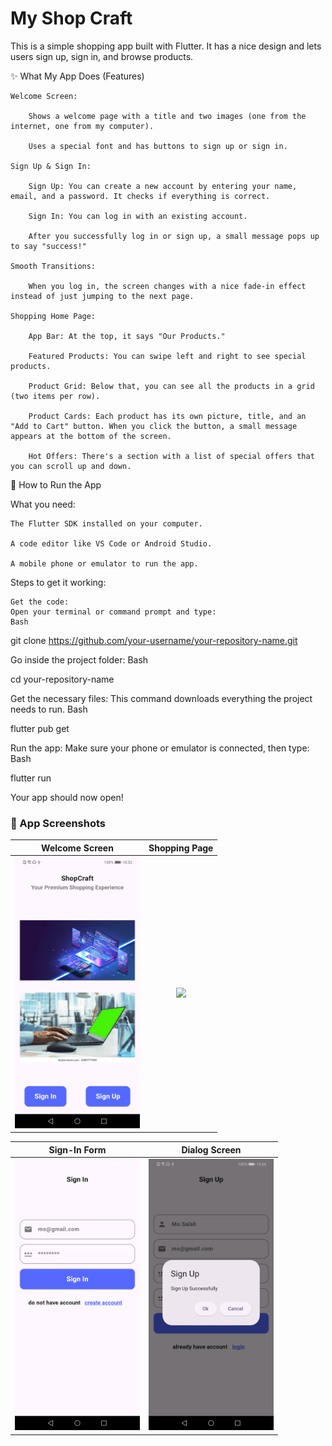 # My Shop Craft

This is a simple shopping app built with Flutter. It has a nice design and lets users sign up, sign in, and browse products.

✨ What My App Does (Features)

    Welcome Screen:

        Shows a welcome page with a title and two images (one from the internet, one from my computer).

        Uses a special font and has buttons to sign up or sign in.

    Sign Up & Sign In:

        Sign Up: You can create a new account by entering your name, email, and a password. It checks if everything is correct.

        Sign In: You can log in with an existing account.

        After you successfully log in or sign up, a small message pops up to say "success!"

    Smooth Transitions:

        When you log in, the screen changes with a nice fade-in effect instead of just jumping to the next page.

    Shopping Home Page:

        App Bar: At the top, it says "Our Products."

        Featured Products: You can swipe left and right to see special products.

        Product Grid: Below that, you can see all the products in a grid (two items per row).

        Product Cards: Each product has its own picture, title, and an "Add to Cart" button. When you click the button, a small message appears at the bottom of the screen.

        Hot Offers: There's a section with a list of special offers that you can scroll up and down.

🚀 How to Run the App

What you need:

    The Flutter SDK installed on your computer.

    A code editor like VS Code or Android Studio.

    A mobile phone or emulator to run the app.

Steps to get it working:

    Get the code:
    Open your terminal or command prompt and type:
    Bash

git clone https://github.com/your-username/your-repository-name.git

Go inside the project folder:
Bash

cd your-repository-name

Get the necessary files:
This command downloads everything the project needs to run.
Bash

flutter pub get

Run the app:
Make sure your phone or emulator is connected, then type:
Bash

flutter run

Your app should now open!
### 📸 App Screenshots

| Welcome Screen | Shopping Page |
| :---: | :---: |
| <img src="screenshots/welcome_screen.png" width="200"> | <img src="screenshots/shopping_page_a.png" width="200"> |

| Sign-In Form | Dialog Screen |
| :---: | :---: |
| <img src="screenshots/sign_in_form.png" width="200"> | <img src="screenshots/dialog_screen.png" width="200"> |